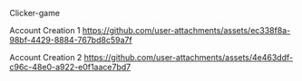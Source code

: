 Clicker-game

Account Creation 1
https://github.com/user-attachments/assets/ec338f8a-98bf-4429-8884-767bd8c59a7f


Account Creation 2
https://github.com/user-attachments/assets/4e463ddf-c96c-48e0-a922-e0f1aace7bd7

